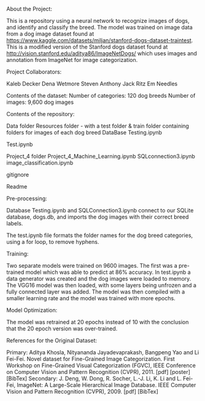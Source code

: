 About the Project:

This is a repository using a neural network to recognize images of dogs, and identify and classify the breed.  The model was trained on image data from a dog image dataset found at https://www.kaggle.com/datasets/miljan/stanford-dogs-dataset-traintest.  This is a modified version of the Stanford dogs dataset found at http://vision.stanford.edu/aditya86/ImageNetDogs/ which uses images and annotation from ImageNet for image categorization.




Project Collaborators:

Kaleb Decker
Dena Wetmore
Steven Anthony
Jack Ritz
Em Needles




Contents of the dataset:
Number of categories: 120 dog breeds
Number of images: 9,600 dog images




Contents of the repository:

Data folder
Resources folder - with a test folder & train folder containing folders for images of each dog breed
DataBase Testing.ipynb


Test.ipynb


Project_4 folder
Project_4_Machine_Learning.ipynb
SQLconnection3.ipynb
image_classification.ipynb


gitignore

Readme




Pre-processing:

Database Testing.ipynb and SQLConnection3.ipynb connect to our SQLite database, dogs.db, and imports the dog images with their correct breed labels.

The test.ipynb file formats the folder names for the dog breed categories, using a for loop, to remove hyphens.




Training:

Two separate models were trained on 9600 images.  The first was a pre-trained model which was able to predict at 86% accuracy.  In test.ipynb a data generator was created and the dog images were loaded to memory.  The VGG16 model was then loaded, with some layers being unfrozen and a fully connected layer was added.  The model was then compiled with a smaller learning rate and the model was trained with more epochs.




Model Optimization:

The model was retrained at 20 epochs instead of 10 with the conclusion that the 20 epoch version was over-trained.




References for the Original Dataset:

Primary:
Aditya Khosla, Nityananda Jayadevaprakash, Bangpeng Yao and Li Fei-Fei. Novel dataset for Fine-Grained Image Categorization. First Workshop on Fine-Grained Visual Categorization (FGVC), IEEE Conference on Computer Vision and Pattern Recognition (CVPR), 2011. [pdf] [poster] [BibTex]
Secondary:
J. Deng, W. Dong, R. Socher, L.-J. Li, K. Li and L. Fei-Fei, ImageNet: A Large-Scale Hierarchical Image Database. IEEE Computer Vision and Pattern Recognition (CVPR), 2009. [pdf] [BibTex]
